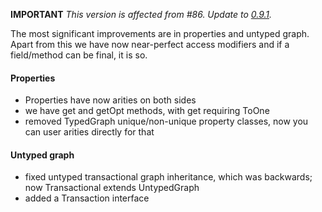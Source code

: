 **IMPORTANT** *This version is affected from #86. Update to [0.9.1](https://github.com/bio4j/angulillos/releases/tag/v0.9.1).*

The most significant improvements are in properties and untyped graph. Apart from this we have now near-perfect access modifiers and if a field/method can be final, it is so.

#### Properties

- Properties have now arities on both sides
- we have get and getOpt methods, with get requiring ToOne
- removed TypedGraph unique/non-unique property classes, now you can user arities directly for that

#### Untyped graph

- fixed untyped transactional graph inheritance, which was backwards; now Transactional extends UntypedGraph
- added a Transaction interface
